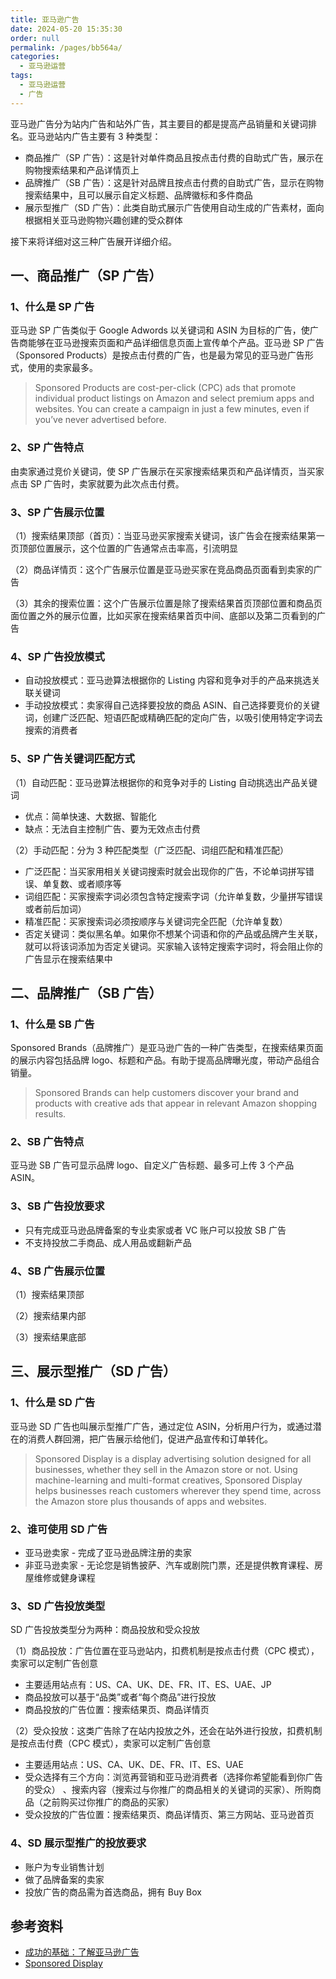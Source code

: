 ```yaml
---
title: 亚马逊广告
date: 2024-05-20 15:35:30
order: null
permalink: /pages/bb564a/
categories: 
  - 亚马逊运营
tags: 
  - 亚马逊运营
  - 广告
---
```


亚马逊广告分为站内广告和站外广告，其主要目的都是提高产品销量和关键词排名。亚马逊站内广告主要有 3 种类型：

- 商品推广（SP 广告）：这是针对单件商品且按点击付费的自助式广告，展示在购物搜索结果和产品详情页上
- 品牌推广（SB 广告）：这是针对品牌且按点击付费的自助式广告，显示在购物搜索结果中，且可以展示自定义标题、品牌徽标和多件商品
- 展示型推广（SD 广告）：此类自助式展示广告使用自动生成的广告素材，面向根据相关亚马逊购物兴趣创建的受众群体

接下来将详细对这三种广告展开详细介绍。

## 一、商品推广（SP 广告）

### 1、什么是 SP 广告

亚马逊 SP 广告类似于 Google Adwords 以关键词和 ASIN 为目标的广告，使广告商能够在亚马逊搜索页面和产品详细信息页面上宣传单个产品。亚马逊 SP 广告（Sponsored Products）是按点击付费的广告，也是最为常见的亚马逊广告形式，使用的卖家最多。

> Sponsored Products are cost-per-click (CPC) ads that promote individual product listings on Amazon and select premium apps and websites. You can create a campaign in just a few minutes, even if you’ve never advertised before.

### 2、SP 广告特点

由卖家通过竞价关键词，使 SP 广告展示在买家搜索结果页和产品详情页，当买家点击 SP 广告时，卖家就要为此次点击付费。

### 3、SP 广告展示位置

（1）搜索结果顶部（首页）：当亚马逊买家搜索关键词，该广告会在搜索结果第一页顶部位置展示，这个位置的广告通常点击率高，引流明显

（2）商品详情页：这个广告展示位置是亚马逊买家在竞品商品页面看到卖家的广告

（3）其余的搜索位置：这个广告展示位置是除了搜索结果首页顶部位置和商品页面位置之外的展示位置，比如买家在搜索结果首页中间、底部以及第二页看到的广告

### 4、SP 广告投放模式

- 自动投放模式：亚马逊算法根据你的 Listing 内容和竞争对手的产品来挑选关联关键词
- 手动投放模式：卖家得自己选择要投放的商品 ASIN、自己选择要竞价的关键词，创建广泛匹配、短语匹配或精确匹配的定向广告，以吸引使用特定字词去搜索的消费者

### 5、SP 广告关键词匹配方式

（1）自动匹配：亚马逊算法根据你的和竞争对手的 Listing 自动挑选出产品关键词

- 优点：简单快速、大数据、智能化
- 缺点：无法自主控制广告、要为无效点击付费

（2）手动匹配：分为 3 种匹配类型（广泛匹配、词组匹配和精准匹配）

- 广泛匹配：当买家用相关关键词搜索时就会出现你的广告，不论单词拼写错误、单复数、或者顺序等
- 词组匹配：买家搜索字词必须包含特定搜索字词（允许单复数，少量拼写错误或者前后加词）
- 精准匹配：买家搜索词必须按顺序与关键词完全匹配（允许单复数）
- 否定关键词：类似黑名单。如果你不想某个词语和你的产品或品牌产生关联，就可以将该词添加为否定关键词。买家输入该特定搜索字词时，将会阻止你的广告显示在搜索结果中

## 二、品牌推广（SB 广告）

### 1、什么是 SB 广告

Sponsored Brands（品牌推广）是亚马逊广告的一种广告类型，在搜索结果页面的展示内容包括品牌 logo、标题和产品。有助于提高品牌曝光度，带动产品组合销量。

> Sponsored Brands can help customers discover your brand and products with creative ads that appear in relevant Amazon shopping results.

### 2、SB 广告特点

亚马逊 SB 广告可显示品牌 logo、自定义广告标题、最多可上传 3 个产品 ASIN。

### 3、SB 广告投放要求

- 只有完成亚马逊品牌备案的专业卖家或者 VC 账户可以投放 SB 广告
- 不支持投放二手商品、成人用品或翻新产品

### 4、SB 广告展示位置

（1）搜索结果顶部

（2）搜索结果内部

（3）搜索结果底部

## 三、展示型推广（SD 广告）

### 1、什么是 SD 广告

亚马逊 SD 广告也叫展示型推广广告，通过定位 ASIN，分析用户行为，或通过潜在的消费人群回溯，把广告展示给他们，促进产品宣传和订单转化。

> Sponsored Display is a display advertising solution designed for all businesses, whether they sell in the Amazon store or not. Using machine-learning and multi-format creatives, Sponsored Display helps businesses reach customers wherever they spend time, across the Amazon store plus thousands of apps and websites.

### 2、谁可使用 SD 广告

- 亚马逊卖家 - 完成了亚马逊品牌注册的卖家
- 非亚马逊卖家 - 无论您是销售披萨、汽车或剧院门票，还是提供教育课程、房屋维修或健身课程

### 3、SD 广告投放类型

SD 广告投放类型分为两种：商品投放和受众投放

（1）商品投放：广告位置在亚马逊站内，扣费机制是按点击付费（CPC 模式），卖家可以定制广告创意

- 主要适用站点有：US、CA、UK、DE、FR、IT、ES、UAE、JP
- 商品投放可以基于“品类”或者“每个商品”进行投放
- 商品投放的广告位置：搜索结果页、商品详情页

（2）受众投放：这类广告除了在站内投放之外，还会在站外进行投放，扣费机制是按点击付费（CPC 模式），卖家可以定制广告创意

- 主要适用站点：US、CA、UK、DE、FR、IT、ES、UAE
- 受众选择有三个方向：浏览再营销和亚马逊消费者（选择你希望能看到你广告的受众） 、搜索内容（搜索过与你推广的商品相关的关键词的买家）、所购商品（之前购买过你推广的商品的买家）
- 受众投放的广告位置：搜索结果页、商品详情页、第三方网站、亚马逊首页

### 4、SD 展示型推广的投放要求

- 账户为专业销售计划
- 做了品牌备案的卖家
- 投放广告的商品需为首选商品，拥有 Buy Box

## 参考资料

- [成功的基础：了解亚马逊广告](https://advertising.amazon.com/zh-cn/library/guides/basics-of-success-understanding-amazon-advertising)
- [Sponsored Display](https://advertising.amazon.com/solutions/products/sponsored-display)
